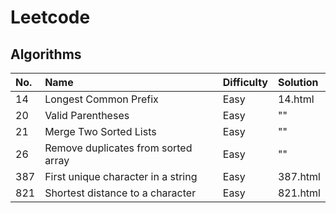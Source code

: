 # Leetcode

## Algorithms

| No. | Name                                | Difficulty | Solution |
| :-- | :---------------------------------- | :--------- | :------- |
| 14  | Longest Common Prefix               | Easy       | 14.html  |
| 20  | Valid Parentheses                   | Easy       | ""       |
| 21  | Merge Two Sorted Lists              | Easy       | ""       |
| 26  | Remove duplicates from sorted array | Easy       | ""       |
| 387 | First unique character in a string  | Easy       | 387.html |
| 821 | Shortest distance to a character    | Easy       | 821.html |
